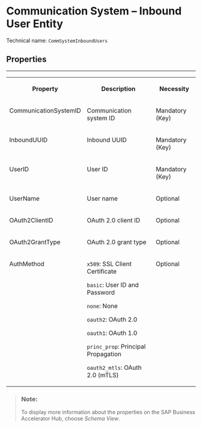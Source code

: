 <!-- loio15b28bb6d3574cfe9891023221372c0c -->

# Communication System – Inbound User Entity





Technical name: `CommSystemInboundUsers` 



<a name="loio15b28bb6d3574cfe9891023221372c0c__CommunicationSystemsInboundUser"/>

## Properties

****


<table>
<tr>
<th valign="top">

Property

</th>
<th valign="top">

Description

</th>
<th valign="top">

Necessity

</th>
</tr>
<tr>
<td valign="top">

CommunicationSystemID

</td>
<td valign="top">

Communication system ID

</td>
<td valign="top">

Mandatory \(Key\)

</td>
</tr>
<tr>
<td valign="top">

InboundUUID

</td>
<td valign="top">

Inbound UUID

</td>
<td valign="top">

Mandatory \(Key\)

</td>
</tr>
<tr>
<td valign="top">

UserID

</td>
<td valign="top">

User ID

</td>
<td valign="top">

Mandatory \(Key\)

</td>
</tr>
<tr>
<td valign="top">

UserName

</td>
<td valign="top">

User name

</td>
<td valign="top">

Optional

</td>
</tr>
<tr>
<td valign="top">

OAuth2ClientID

</td>
<td valign="top">

OAuth 2.0 client ID

</td>
<td valign="top">

Optional

</td>
</tr>
<tr>
<td valign="top">

OAuth2GrantType

</td>
<td valign="top">

OAuth 2.0 grant type

</td>
<td valign="top">

Optional

</td>
</tr>
<tr>
<td valign="top">

AuthMethod

</td>
<td valign="top">

`x509`: SSL Client Certificate

`basic`: User ID and Password

`none`: None

`oauth2`: OAuth 2.0

`oauth1`: OAuth 1.0

`princ_prop`: Principal Propagation

`oauth2_mtls`: OAuth 2.0 \(mTLS\)

</td>
<td valign="top">

Optional

</td>
</tr>
</table>



> ### Note:  
> To display more information about the properties on the SAP Business Accelerator Hub, choose *Schema View*.

